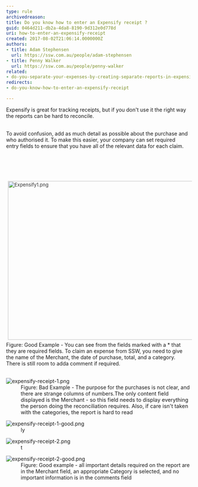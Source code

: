 ```yaml
---
type: rule
archivedreason: 
title: Do you know how to enter an Expensify receipt ?
guid: 0464d211-db2a-4da8-8190-9d312e0d778d
uri: how-to-enter-an-expensify-receipt
created: 2017-08-02T21:06:14.0000000Z
authors:
- title: Adam Stephensen
  url: https://ssw.com.au/people/adam-stephensen
- title: Penny Walker
  url: https://ssw.com.au/people/penny-walker
related:
- do-you-separate-your-expenses-by-creating-separate-reports-in-expensify
redirects:
- do-you-know-how-to-enter-an-expensify-receipt

---
```



Expensify is great for tracking receipts, but if you don't use it the right way the reports can be hard to reconcile.<br><div><br></div><div>To avoid confusion, add as much detail as possible about the purchase and who authorised it. To make this easier, your company can set required entry&#160;fields to ensure that you have all of the relevant data for each claim.<br></div><div><br></div>
<br><excerpt class='endintro'></excerpt><br>
<dl class="badImage"><dl class="ssw15-rteElement-ImageArea">​​<img src="/SiteAssets/how-to-enter-an-expensify-receipt/Expensify1.png" alt="Expensify1.png" style="color&#58;#333333;font-size&#58;13px;margin&#58;5px;width&#58;700px;height&#58;433px;" />​​​​​Figure&#58; Good Example -&#160;You can see from the fields marked with a * that they are&#160;required fields.&#160;To claim an&#160;expense from&#160;SSW, you need to give the name of the Merchant, the date of purchase, total, and a category. There is still room to adda comment if required.</dl><dt>​<br></dt><dt><img src="/PublishingImages/expensify-receipt-1.png" alt="expensify-receipt-1.png" /></dt><dd>Figure&#58; Bad Example - The purpose for the purchases is not clear, and there are strange columns of numbers.<span style="background-color&#58;transparent;font-size&#58;0.9rem;">The only cont​​</span><span style="background-color&#58;transparent;font-size&#58;0.9rem;">​</span><span style="background-color&#58;transparent;font-size&#58;0.9rem;">ent field displayed is the Merchant - so this field needs to display everything the person doing the reconciliation requires. Also, if care isn't taken with the categories, the report is hard to read</span></dd></dl><dl class="goodImage"><dt>​​<img src="/PublishingImages/expensify-receipt-1-good.png" alt="expensify-receipt-1-good.png" /></dt><dd>ly</dd></dl><dl class="badImage"><dt>​<img src="/PublishingImages/expensify-receipt-2.png" alt="expensify-receipt-2.png" /></dt><dd>t</dd></dl><dl class="goodImage"><dt>​​<img src="/PublishingImages/expensify-receipt-2-good.png" alt="expensify-receipt-2-good.png" /></dt><dd>Figure&#58; Good example - all important details required on the report are in the Merchant field, an appropriate Category is selected, and no important information is in the&#160;comments field</dd></dl>​<br><br><br><br><br><br><br>


